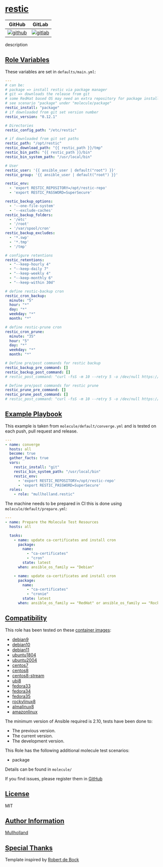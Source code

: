# [restic](#restic)

|GitHub|GitLab|
|------|------|
|[![github](https://github.com/mullholland/ansible-role-restic/workflows/Ansible%20Molecule/badge.svg)](https://github.com/mullholland/ansible-role-restic/actions)|[![gitlab](https://gitlab.com/mullholland/ansible-role-restic/badges/master/pipeline.svg)](https://gitlab.com/mullholland/ansible-role-restic)|[![quality](https://img.shields.io/ansible/quality/unset)](https://galaxy.ansible.com/mullholland/restic)|

description

## [Role Variables](#role-variables)

These variables are set in `defaults/main.yml`:
```yaml
---
# can be:
# package => install restic via package manager
# git => downloads the release from git
# some RedHat based OS may need an extra repository for package install
# see scenario "package" under "molecule/package"
restic_install: "package"
# if downloaded from git set version number
restic_version: "0.12.1"

# Directories
restic_config_path: "/etc/restic"

# if downloaded from git set paths
restic_path: "/opt/restic"
restic_download_path: "{{ restic_path }}/tmp"
restic_bin_path: "{{ restic_path }}/bin"
restic_bin_system_path: "/usr/local/bin"

# User
restic_user: '{{ ansible_user | default("root") }}'
restic_group: '{{ ansible_user | default("root") }}'

restic_env:
  - 'export RESTIC_REPOSITORY=/opt/restic-repo'
  - 'export RESTIC_PASSWORD=SuperSecure'

restic_backup_options:
  - '--one-file-system'
  - '--exclude-caches'
restic_backup_folders:
  - '/etc'
  - '/root'
  - '/var/spool/cron'
restic_backup_excludes:
  - '*.swp'
  - '*.tmp'
  - '/tmp'

# configure retentions
restic_retentions:
  - "--keep-hourly 4"
  - "--keep-daily 7"
  - "--keep-weekly 4"
  - "--keep-monthly 6"
  - "--keep-within 30d"

# define restic-backup cron
restic_cron_backup:
  minute: "5"
  hour: "*"
  day: "*"
  weekday: "*"
  month: "*"

# define restic-prune cron
restic_cron_prune:
  minute: "35"
  hour: "5"
  day: "*"
  weekday: "*"
  month: "*"

# Define pre/post commands for restic backup
restic_backup_pre_command: []
restic_backup_post_command: []
# restic_post_command: "curl -fsS -m 10 --retry 5 -o /dev/null https://hc-ping.com/XXXX-XXXX-XXXX-XXXX"

# Define pre/post commands for restic prune
restic_prune_pre_command: []
restic_prune_post_command: []
# restic_post_command: "curl -fsS -m 10 --retry 5 -o /dev/null https://hc-ping.com/XXXX-XXXX-XXXX-XXXX"
```


## [Example Playbook](#example-playbook)

This example is taken from `molecule/default/converge.yml` and is tested on each push, pull request and release.
```yaml
---
- name: converge
  hosts: all
  become: true
  gather_facts: true
  vars:
    restic_install: "git"
    restic_bin_system_path: "/usr/local/bin"
    restic_env:
      - 'export RESTIC_REPOSITORY=/opt/restic-repo'
      - 'export RESTIC_PASSWORD=SuperSecure'
  roles:
    - role: "mullholland.restic"
```

The machine needs to be prepared in CI this is done using `molecule/default/prepare.yml`:
```yaml
---
- name: Prepare the Molecule Test Resources
  hosts: all

  tasks:
    - name: update ca-certificates and install cron
      package:
        name:
          - "ca-certificates"
          - "cron"
        state: latest
      when: ansible_os_family == "Debian"

    - name: update ca-certificates and install cron
      package:
        name:
          - "ca-certificates"
          - "cronie"
        state: latest
      when: ansible_os_family == "RedHat" or ansible_os_family == "Rocky"
```





## [Compatibility](#compatibility)

This role has been tested on these [container images](https://hub.docker.com/u/mullholland):

-   [debian9](https://hub.docker.com/r/mullholland/docker-molecule-debian9)
-   [debian10](https://hub.docker.com/r/mullholland/docker-molecule-debian10)
-   [debian11](https://hub.docker.com/r/mullholland/docker-molecule-debian11)
-   [ubuntu1804](https://hub.docker.com/r/mullholland/docker-molecule-ubuntu1804)
-   [ubuntu2004](https://hub.docker.com/r/mullholland/docker-molecule-ubuntu2004)
-   [centos7](https://hub.docker.com/r/mullholland/docker-molecule-centos7)
-   [centos8](https://hub.docker.com/r/mullholland/docker-molecule-centos8)
-   [centos8-stream](https://hub.docker.com/r/mullholland/docker-molecule-centos8-stream)
-   [ubi8](https://hub.docker.com/r/mullholland/docker-molecule-ubi8)
-   [fedora33](https://hub.docker.com/r/mullholland/docker-molecule-fedora33)
-   [fedora34](https://hub.docker.com/r/mullholland/docker-molecule-fedora34)
-   [fedora35](https://hub.docker.com/r/mullholland/docker-molecule-fedora35)
-   [rockylinux8](https://hub.docker.com/r/mullholland/docker-molecule-rockylinux8)
-   [almalinux8](https://hub.docker.com/r/mullholland/docker-molecule-almalinux8)
-   [amazonlinux](https://hub.docker.com/r/mullholland/docker-molecule-amazonlinux)

The minimum version of Ansible required is 2.10, tests have been done to:

-   The previous version.
-   The current version.
-   The development version.

This Role has the following additional molecule test scenarios:
-   package

Details can be found in ```molecule/```




If you find issues, please register them in [GitHub](https://github.com/mullholland/ansible-role-restic/issues)

## [License](#license)

MIT


## [Author Information](#author-information)

[Mullholland](https://github.com/mullholland)

## [Special Thanks](#special-thanks)

Template inspired by [Robert de Bock](https://github.com/robertdebock)

